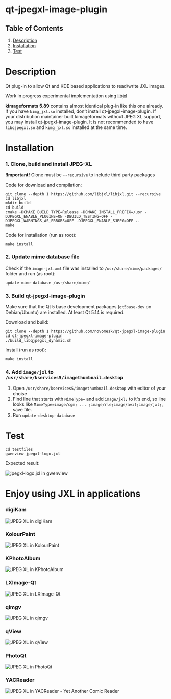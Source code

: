 # qt-jpegxl-image-plugin

## Table of Contents

1. [Description](#Description)
2. [Installation](#Installation)
3. [Test](#Test)

# Description

Qt plug-in to allow Qt and KDE based applications to read/write JXL images.

Work in progress experimental implementation using [libjxl](https://github.com/libjxl/libjxl)

**kimageformats 5.89** contains almost identical plug-in like this one already. If you have `kimg_jxl.so` installed, don’t install qt-jpegxl-image-plugin. If your distribution maintainer built kimageformats without JPEG XL support, you may install qt-jpegxl-image-plugin. It is not recommended to have `libqjpegxl.so` and `kimg_jxl.so` installed at the same time.

# Installation

### 1. Clone, build and install JPEG-XL

**!Important!** Clone must be `--recursive` to include third party packages

Code for download and compilation:
```
git clone --depth 1 https://github.com/libjxl/libjxl.git --recursive
cd libjxl
mkdir build
cd build
cmake -DCMAKE_BUILD_TYPE=Release -DCMAKE_INSTALL_PREFIX=/usr -DJPEGXL_ENABLE_PLUGINS=ON -DBUILD_TESTING=OFF -DJPEGXL_WARNINGS_AS_ERRORS=OFF -DJPEGXL_ENABLE_SJPEG=OFF ..
make
```
Code for installation (run as root):

`make install`

### 2. Update mime database file

Check if the `image-jxl.xml` file was installed to `/usr/share/mime/packages/` folder and run (as root):

`update-mime-database /usr/share/mime/`

### 3. Build qt-jpegxl-image-plugin

Make sure that the Qt 5 base development packages (`qt5base-dev` on Debian/Ubuntu) are installed. At least Qt 5.14 is required.

Download and build:
```
git clone --depth 1 https://github.com/novomesk/qt-jpegxl-image-plugin
cd qt-jpegxl-image-plugin
./build_libqjpegxl_dynamic.sh
```
Install (run as root):

`make install`

### 4. Add `image/jxl` to `/usr/share/kservices5/imagethumbnail.desktop`

1. Open `/usr/share/kservices5/imagethumbnail.desktop` with editor of your choise
2. Find line that starts with `MimeType=` and add `image/jxl;` to it's end, so line looks like `MimeType=image/cgm; ... ;image/rle;image/avif;image/jxl;`, save file.
3. Run `update-desktop-database`

# Test
```
cd testfiles
gwenview jpegxl-logo.jxl
```

Expected result:

![jpegxl-logo.jxl in gwenview](testfiles/gwenview.png)

# Enjoy using JXL in applications

### digiKam
![JPEG XL in digiKam](imgs/digiKam.png)

### KolourPaint
![JPEG XL in KolourPaint](imgs/KolourPaint.png)

### KPhotoAlbum
![JPEG XL in KPhotoAlbum](imgs/KPhotoAlbum.png)

### LXImage-Qt
![JPEG XL in LXImage-Qt](imgs/LXImage-Qt.png)

### qimgv
![JPEG XL in qimgv](imgs/qimgv.png)

### qView
![JPEG XL in qView](imgs/qView.png)

### PhotoQt
![JPEG XL in PhotoQt](imgs/PhotoQt.png)

### YACReader
![JPEG XL in YACReader - Yet Another Comic Reader](imgs/YACReader.png)
